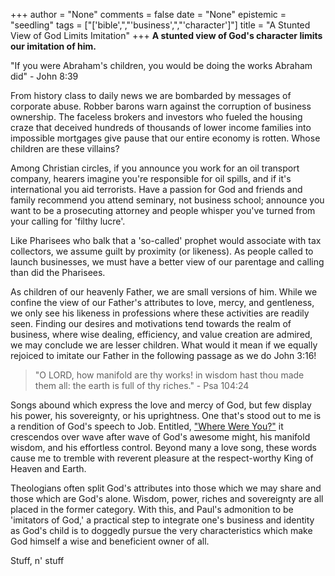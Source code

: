 +++
author = "None"
comments = false
date = "None"
epistemic = "seedling"
tags = ["['bible',","'business',","'character']"]
title = "A Stunted View of God Limits Imitation"
+++
**A stunted view of God's character limits our imitation of him.**

"If you were Abraham's children, you would be doing the works Abraham did" - John 8:39

From history class to daily news we are bombarded by messages of corporate abuse.  Robber barons warn against the corruption of business ownership.  The faceless brokers and investors who fueled the housing craze that deceived hundreds of thousands of lower income families into impossible mortgages give pause that our entire economy is rotten.  Whose children are these villains?

Among Christian circles, if you announce you work for an oil transport company, hearers imagine you're responsible for oil spills, and if it's international you aid terrorists.  Have a passion for God and friends and family recommend you attend seminary, not business school; announce you want to be a prosecuting attorney and people whisper you've turned from your calling for 'filthy lucre'.

Like Pharisees who balk that a 'so-called' prophet would associate with tax collectors, we assume guilt by proximity (or likeness).  As people called to launch businesses, we must have a better view of our parentage and calling than did the Pharisees.

As children of our heavenly Father, we are small versions of him.  While we confine the view of our Father's attributes to love, mercy, and gentleness, we only see his likeness in professions where these activities are readily seen.  Finding our desires and motivations tend towards the realm of business, where wise dealing, efficiency, and value creation are admired, we may conclude we are lesser children.  What would it mean if we equally rejoiced to imitate our Father in the following passage as we do John 3:16!

> "O LORD, how manifold are thy works! in wisdom hast thou made them all: the earth is full of thy riches." - Psa 104:24

Songs abound which express the love and mercy of God, but few display his power, his sovereignty, or his uprightness.  One that's stood out to me is a rendition of God's speech to Job.  Entitled, ["Where Were You?"](https://www.youtube.com/watch?v=DLf_Nlukra0) it crescendos over wave after wave of God's awesome might, his manifold wisdom, and his effortless control.  Beyond many a love song, these words cause me to tremble with reverent pleasure at the respect-worthy King of Heaven and Earth.

Theologians often split God's attributes into those which we may share and those which are God's alone.  Wisdom, power, riches and sovereignty are all placed in the former category.  With this, and Paul's admonition to be 'imitators of God,' a practical step to integrate one's business and identity as God's child is to doggedly pursue the very characteristics which make God himself a wise and beneficient owner of all.

Stuff, n' stuff
